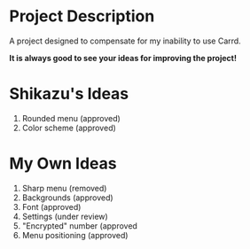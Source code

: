 # Project Description
A project designed to compensate for my inability to use Carrd.

**It is always good to see your ideas for improving the project!**

# Shikazu's Ideas
1. Rounded menu (approved)
2. Color scheme (approved)

# My Own Ideas
1. Sharp menu (removed)
2. Backgrounds (approved)
3. Font (approved)
4. Settings (under review)
5. "Encrypted" number (approved
6. Menu positioning (approved)
